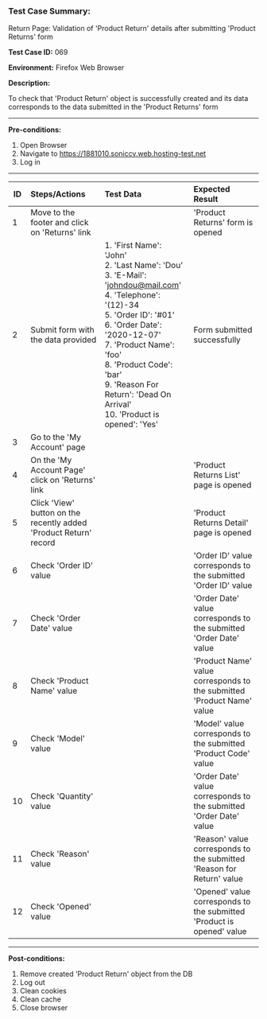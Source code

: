 
### Test Case Summary:
Return Page: Validation of 'Product Return' details after submitting 'Product Returns' form

**Test Case ID:** 069

**Environment:** Firefox Web Browser

**Description:** 

To check that 'Product Return' object is successfully created and its data corresponds to the data submitted in the 'Product Returns' form

---

**Pre-conditions:**
1. Open Browser
2. Navigate to https://1881010.soniccv.web.hosting-test.net
3. Log in

___

|      ID       | Steps/Actions | Test Data | Expected Result |
| ------------- |:--------------|:---------- |:-------------- |
|       1       | Move to the footer and click on 'Returns' link | | 'Product Returns' form is opened |
|       2       | Submit form with the data provided | 1. 'First Name': 'John'<br>2. 'Last Name': 'Dou'<br>3. 'E-Mail': 'johndou@mail.com'<br>4. 'Telephone': '(12)-34<br>5. 'Order ID': '#01'<br>6. 'Order Date': '2020-12-07'<br>7. 'Product Name': 'foo'<br>8. 'Product Code': 'bar'<br>9. 'Reason For Return': 'Dead On Arrival'<br>10. 'Product is opened': 'Yes'| Form submitted successfully |
|       3       | Go to the 'My Account' page |  |  |
|       4       | On the 'My Account Page' click on 'Returns' link |  | 'Product Returns List' page is opened |
|       5       | Click 'View' button on the recently added 'Product Return' record |  | 'Product Returns Detail' page is opened |
|       6       | Check 'Order ID' value |  | 'Order ID' value corresponds to the submitted 'Order ID' value |
|       7       | Check 'Order Date' value |  | 'Order Date' value corresponds to the submitted 'Order Date' value  |
|       8       | Check 'Product Name' value |  | 'Product Name' value corresponds to the submitted 'Product Name' value  |
|       9       | Check 'Model' value |  | 'Model' value corresponds to the submitted 'Product Code' value |
|       10      | Check 'Quantity' value |  | 'Order Date' value corresponds to the submitted 'Order Date' value  |
|       11      | Check 'Reason' value |  | 'Reason' value corresponds to the submitted 'Reason for Return' value |
|       12      | Check 'Opened' value |  | 'Opened' value corresponds to the submitted 'Product is opened' value |

---

**Post-conditions:**
1. Remove created 'Product Return' object from the DB
2. Log out
3. Clean cookies
4. Clean cache
5. Close browser

